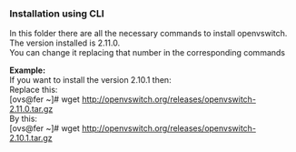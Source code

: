 ### Installation using CLI
In this folder there are all the necessary commands to install openvswitch. The version installed is 2.11.0.
<br />
You can change it replacing that number in the corresponding commands
<br />

**Example:**
<br />
If you want to install the version 2.10.1 then:
<br />
Replace this: 
<br />
[ovs@fer ~]# wget http://openvswitch.org/releases/openvswitch-2.11.0.tar.gz
<br />
By this: 
<br />
[ovs@fer ~]# wget http://openvswitch.org/releases/openvswitch-2.10.1.tar.gz
